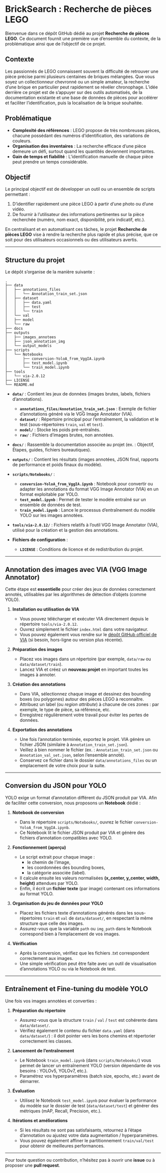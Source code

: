 # BrickSearch : Recherche de pièces LEGO

Bienvenue dans ce dépôt GitHub dédié au projet **Recherche de pièces LEGO**. Ce document fournit une première vue d’ensemble du contexte, de la problématique ainsi que de l’objectif de ce projet.

## Contexte
Les passionnés de LEGO connaissent souvent la difficulté de retrouver une pièce précise parmi plusieurs centaines de briques mélangées. Que vous soyez un collectionneur chevronné ou un simple amateur, la recherche d’une brique en particulier peut rapidement se révéler chronophage. L’idée derrière ce projet est de s’appuyer sur des outils automatisés, de la documentation existante et une base de données de pièces pour accélérer et faciliter l’identification, puis la localisation de la brique souhaitée.

## Problématique
- **Complexité des références** : LEGO propose de très nombreuses pièces, chacune possédant des numéros d’identification, des variations de couleurs.
- **Organisation des inventaires** : La recherche efficace d’une pièce demeure un défi, surtout quand les quantités deviennent importantes.
- **Gain de temps et fiabilité** : L’identification manuelle de chaque pièce peut prendre un temps considérable.

## Objectif
Le principal objectif est de développer un outil ou un ensemble de scripts permettant :
1. D’identifier rapidement une pièce LEGO à partir d’une photo ou d’une vidéo.
2. De fournir à l’utilisateur des informations pertinentes sur la pièce recherchée (numéro, nom exact, disponibilité, prix indicatif, etc.).

En centralisant et en automatisant ces tâches, le projet **Recherche de pièces LEGO** vise à rendre la recherche plus rapide et plus précise, que ce soit pour des utilisateurs occasionnels ou des utilisateurs avertis.

---

## Structure du projet

Le dépôt s’organise de la manière suivante :

```
.
├── data
│   ├── annotations_files
│   │   └── Annotation_train_set.json
│   ├── dataset
│   │   ├── data.yaml
│   │   ├── test
│   │   └── train
│   └── val
│   ├── model
│   └── raw
├── docs
├── outputs
│   ├── images_annotees
│   ├── json_annotation_img
│   └── output_models
├── scripts
│   └── Notebooks
│       ├── conversion-YoloA_from_VggIA.ipynb
│       ├── test_model.ipynb
│       └── train_model.ipynb
├── tools
│   └── via-2.0.12
├── LICENSE
└── README.md
```

- **`data/`** : Contient les jeux de données (images brutes, labels, fichiers d’annotations).  
  - **`annotations_files/Annotation_train_set.json`** : Exemple de fichier d’annotations généré via le VGG Image Annotator (VIA).  
  - **`dataset/`** : Répertoire principal pour l’entraînement, la validation et le test (sous-répertoires `train`, `val` et `test`).  
  - **`model/`** : Stocke les poids pré-entraînés.  
  - **`raw/`** : Fichiers d’images brutes, non annotées.

- **`docs/`** : Rassemble la documentation associée au projet (ex. : Objectif, Étapes, guides, fichiers bureautiques).

- **`outputs/`** : Contient les résultats (images annotées, JSON final, rapports de performance et poids finaux du modèle).

- **`scripts/Notebooks/`** :  
  - **`conversion-YoloA_from_VggIA.ipynb`** : Notebook pour convertir ou adapter les annotations du format VGG Image Annotator (VIA) en un format exploitable par YOLO.  
  - **`test_model.ipynb`** : Permet de tester le modèle entraîné sur un ensemble de données de test.  
  - **`train_model.ipynb`** : Lance le processus d’entraînement du modèle YOLO sur les images annotées.

- **`tools/via-2.0.12/`** : Fichiers relatifs à l’outil VGG Image Annotator (VIA), utilisé pour la création et la gestion des annotations.

- **Fichiers de configuration** :  
  - **`LICENSE`** : Conditions de licence et de redistribution du projet.  

---

## Annotation des images avec VIA (VGG Image Annotator)

Cette étape est **essentielle** pour créer des jeux de données correctement annotés, utilisables par les algorithmes de détection d’objets (comme YOLO).

1. **Installation ou utilisation de VIA**  
   - Vous pouvez télécharger et exécuter VIA directement depuis le répertoire `tools/via-2.0.12`.  
   - Ouvrez simplement le fichier `index.html` dans votre navigateur.  
   - Vous pouvez également vous rendre sur le [dépôt GitHub officiel de VIA](https://www.robots.ox.ac.uk/~vgg/software/via/) (si besoin, hors-ligne ou version plus récente).

2. **Préparation des images**  
   - Placez vos images dans un répertoire (par exemple, `data/raw` ou `data/dataset/train`).  
   - Lancez VIA et créez un **nouveau projet** en important toutes les images à annoter.

3. **Création des annotations**  
   - Dans VIA, sélectionnez chaque image et dessinez des bounding boxes (ou polygones) autour des pièces LEGO à reconnaître.  
   - Attribuez un label (ou *region attribute*) à chacune de ces zones : par exemple, le type de pièce, sa référence, etc.  
   - Enregistrez régulièrement votre travail pour éviter les pertes de données.

4. **Exportation des annotations**  
   - Une fois l’annotation terminée, exportez le projet. VIA génère un fichier JSON (similaire à `Annotation_train_set.json`).  
   - Veillez à bien nommer le fichier (ex. : `Annotation_train_set.json` ou `Annotation_val_set.json`, selon l’ensemble annoté).  
   - Conservez ce fichier dans le dossier `data/annotations_files` ou un emplacement de votre choix pour la suite.

---

## Conversion du JSON pour YOLO

YOLO exige un format d’annotation différent du JSON produit par VIA. Afin de faciliter cette conversion, nous proposons un **Notebook** dédié :

1. **Notebook de conversion**  
   - Dans le répertoire `scripts/Notebooks/`, ouvrez le fichier `conversion-YoloA_from_VggIA.ipynb`.  
   - Ce Notebook lit le fichier JSON produit par VIA et génère des fichiers d’annotation compatibles avec YOLO.  

2. **Fonctionnement (aperçu)**  
   - Le script extrait pour chaque image :  
     - le chemin de l’image,  
     - les coordonnées des bounding boxes,  
     - la catégorie associée (label).  
   - Il calcule ensuite les valeurs normalisées **(x_center, y_center, width, height)** attendues par YOLO.  
   - Enfin, il écrit un **fichier texte** (par image) contenant ces informations au format YOLO.  

3. **Organisation du jeu de données pour YOLO**  
   - Placez les fichiers texte d’annotations générés dans les sous-répertoires `train` et `val` de `data/dataset/`, en respectant la même structure que celle des images.  
   - Assurez-vous que la variable `path` ou `img_path` dans le Notebook correspond bien à l’emplacement de vos images.

4. **Vérification**  
   - Après la conversion, vérifiez que les fichiers .txt correspondent correctement aux images.  
   - Une simple vérification peut être faite avec un outil de visualisation d’annotations YOLO ou via le Notebook de test.

---

## Entraînement et Fine-tuning du modèle YOLO

Une fois vos images annotées et converties :

1. **Préparation du répertoire**  
   - Assurez-vous que la structure `train` / `val` / `test` est cohérente dans `data/dataset/`.  
   - Vérifiez également le contenu du fichier `data.yaml` (dans `data/dataset/`) : il doit pointer vers les bons chemins et répertorier correctement les classes.

2. **Lancement de l’entraînement**  
   - Le Notebook `train_model.ipynb` (dans `scripts/Notebooks/`) vous permet de lancer un entraînement YOLO (version dépendante de vos besoins : YOLOv5, YOLOv7, etc.).  
   - Paramétrez vos hyperparamètres (batch size, epochs, etc.) avant de démarrer.

3. **Évaluation**  
   - Utilisez le Notebook `test_model.ipynb` pour évaluer la performance du modèle sur le dossier de test (`data/dataset/test`) et générer des métriques (mAP, Recall, Precision, etc.).  

4. **Itérations et améliorations**  
   - Si les résultats ne sont pas satisfaisants, retournez à l’étape d’annotation ou ajustez votre data augmentation / hyperparamètres.  
   - Vous pouvez également affiner le partitionnement `train/val/test` pour obtenir de meilleures performances.

---


Pour toute question ou contribution, n’hésitez pas à ouvrir une **issue** ou à proposer une **pull request**.

